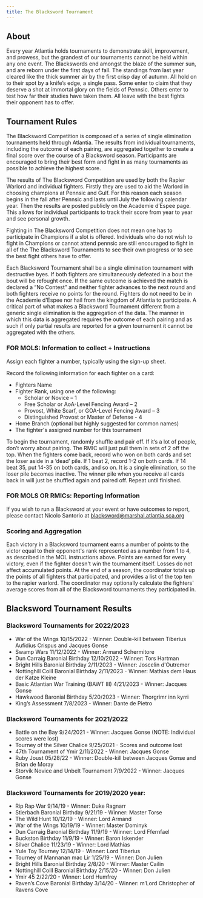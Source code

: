 ```yaml
---
title: The Blacksword Tournament
---
```


## About

Every year Atlantia holds tournaments to demonstrate skill, improvement, and prowess, but the grandest of our tournaments cannot be held within any one event. The Blackswords end amongst the blaze of the summer sun, and are reborn under the first days of fall. The standings from last year cleared like the thick summer air by the first crisp day of autumn. All hold on to their spot by a knife’s edge, a single pass. Some enter to claim that they deserve a shot at immortal glory on the fields of Pennsic. Others enter to test how far their studies have taken them. All leave with the best fights their opponent has to offer.

## Tournament Rules

The Blacksword Competition is composed of a series of single elimination tournaments held through Atlantia. The results from individual tournaments, including the outcome of each pairing, are aggregated together to create a final score over the course of a Blacksword season. Participants are encouraged to bring their best form and fight in as many tournaments as possible to achieve the highest score.

The results of The Blacksword Competition are used by both the Rapier Warlord and individual fighters. Firstly they are used to aid the Warlord in choosing champions at Pennsic and Gulf. For this reason each season begins in the fall after Pennsic and lasts until July the following calendar year. Then the results are posted publicly on the Academie d’Espee page. This allows for individual participants to track their score from year to year and see personal growth.  

Fighting in The Blacksword Competition does not mean one has to participate in Champions if a slot is offered.  Individuals who do not wish to fight in Champions or cannot attend pennsic are still encouraged to fight in all of the The Blacksword Tournaments to see their own progress or to see the best fight others have to offer.  

Each Blacksword Tournament shall be a single elimination tournament with destructive byes.  If both fighters are simultaneously defeated in a bout the bout will be refought once.  If the same outcome is achieved the match is declared a “No Contest” and neither fighter advances to the next round and both fighters receive no points for the round. Fighters do not need to be in the Academie d’Espee nor hail from the kingdom of Atlantia to participate. A critical part of what makes a Blacksword Tournament different from a generic single elimination is the aggregation of the data.  The manner in which this data is aggregated requires the outcome of each pairing and as such if only partial results are reported for a given tournament it cannot be aggregated with the others.  

### FOR MOLS: Information to collect + Instructions

Assign each fighter a number, typically using the sign-up sheet.

Record the following information for each fighter on a card:

* Fighters Name
* Fighter Rank, using one of the following:
  * Scholar or Novice – 1
  * Free Scholar or AoA-Level Fencing Award – 2
  * Provost, White Scarf, or GOA-Level Fencing Award – 3
  * Distinguished Provost or Master of Defense - 4
* Home Branch (optional but highly suggested for common names)
* The fighter's assigned number for this tournament

To begin the tournament, randomly shuffle and pair off. If it’s a lot of people, don’t worry about pairing. The RMIC will just pull them in sets of 2 off the top. When the fighters come back, record who won on both cards and set the loser aside in a ‘dead’ pile. If 1 beat 2, record 1-2 on both cards. If 14 beat 35, put 14-35 on both cards, and so on. It is a single elimination, so the loser pile becomes inactive. The winner pile when you receive all cards back in will just be shuffled again and paired off. Repeat until finished.

### FOR MOLS OR RMICs: Reporting Information

If you wish to run a Blacksword at your event or have outcomes to report, please contact Nicolo Santorio at [blacksword@marshal.atlantia.sca.org](mailto:blacksword@marshal.atlantia.sca.org)

### Scoring and Aggregation

Each victory in a Blacksword tournament earns a number of points to the victor equal to their opponent's rank represented as a number from 1 to 4, as described in the MOL instructions above. Points are earned for every victory, even if the fighter doesn't win the tournament itself. Losses do not affect accumulated points. At the end of a season, the coordinator totals up the points of all fighters that participated, and provides a list of the top ten to the rapier warlord. The coordinator may optionally calculate the fighters' average scores from all of the Blacksword tournaments they participated in.

## Blacksword Tournament Results

### Blacksword Tournaments for 2022/2023

* War of the Wings 10/15/2022 - Winner: Double-kill between Tiberius Aufidius Crispus and Jacques Gonse
* Swamp Wars 11/12/2022 - Winner:  Armand Schermitore
* Dun Carraig Baronial Birthday 12/10/2022 - Winner:  Tors Hartman
* Bright Hills Baronial Birthday 2/11/2023 - Winner:  Joscelin d'Outremer
* Nottinghill Coill Baronial Birthday 2/11/2023 - Winner:  Mathias dem Haus der Katze Kleine
* Basic Atlantian War Training (BAWT III) 4/21/2023 - Winner:  Jacques Gonse
* Hawkwood Baronial Birthday 5/20/2023 - Winner:  Thorgrimr inn kyrri
* King’s Assessment 7/8/2023 - Winner: Dante de Pietro

### Blacksword Tournaments for 2021/2022

* Battle on the Bay 9/24/2021 - Winner: Jacques Gonse (NOTE: Individual scores were lost)
* Tourney of the Silver Chalice 9/25/2021 - Scores and outcome lost
* 47th Tournament of Ymir 2/11/2022 - Winner: Jacques Gonse
* Ruby Joust 05/28/22 - Winner: Double-kill between Jacques Gonse and Brian de Moray
* Storvik Novice and Unbelt Tournament 7/9/2022 - Winner: Jacques Gonse

### Blacksword Tournaments for 2019/2020 year:

* Rip Rap War 9/14/19 - Winner: Duke Ragnarr
* Stierbach Baronial Birthday 9/21/19 - Winner: Master Torse
* The Wild Hunt 10/12/19 - Winner: Lord Armand
* War of the Wings 10/19/19 - Winner: Master Dominyk
* Dun Carraig Baronial Birthday 11/9/19 - Winner: Lord Ffernfael
* Buckston Birthday 11/9/19 - Winner: Baron Iskender
* Silver Chalice 11/23/19 - Winner: Lord Mathias
* Yule Toy Tourney 12/14/19 - Winner: Lord Tiberius
* Tourney of Mannanan mac Lir 1/25/19 - Winner: Don Julien
* Bright Hills Baronial Birthday 2/8/20 - Winner: Master Cailin
* Nottinghill Coill Baronial Birthday 2/15/20 - Winner: Don Julien
* Ymir 45 2/22/20 - Winner: Lord Humfrey
* Raven’s Cove Baronial Birthday 3/14/20 - Winner: m’Lord Christopher of Ravens Cove
